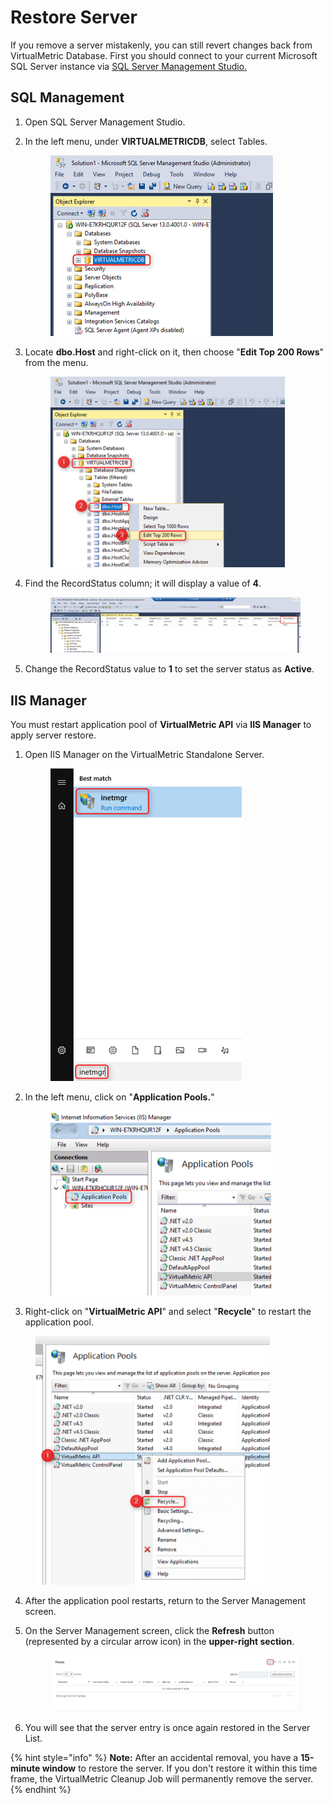 # Restore Server

If you remove a server mistakenly, you can still revert changes back from VirtualMetric Database. First you should connect to your current Microsoft SQL Server instance via [SQL Server Management Studio.](https://en.wikipedia.org/wiki/SQL\_Server\_Management\_Studio)

## SQL Management

1. Open SQL Server Management Studio.
2.  In the left menu, under **VIRTUALMETRICDB**, select Tables.

    <div align="left">

    <figure><img src="../../../.gitbook/assets/image (552).png" alt="" width="356"><figcaption></figcaption></figure>

    </div>
3.  Locate **dbo.Host** and right-click on it, then choose "**Edit Top 200 Rows**" from the menu.

    <div align="left">

    <figure><img src="../../../.gitbook/assets/image (553).png" alt="" width="375"><figcaption></figcaption></figure>

    </div>
4.  Find the RecordStatus column; it will display a value of **4**.

    <div align="left">

    <figure><img src="../../../.gitbook/assets/image (554).png" alt=""><figcaption></figcaption></figure>

    </div>
5. Change the RecordStatus value to **1** to set the server status as **Active**.

## IIS Manager

You must restart application pool of **VirtualMetric API** via **IIS Manager** to apply server restore.

1.  Open IIS Manager on the VirtualMetric Standalone Server.

    <div align="left">

    <figure><img src="../../../.gitbook/assets/image (555).png" alt="" width="306"><figcaption></figcaption></figure>

    </div>
2.  In the left menu, click on "**Application Pools.**"

    <div align="left">

    <figure><img src="../../../.gitbook/assets/image (556).png" alt="" width="353"><figcaption></figcaption></figure>

    </div>
3. Right-click on "**VirtualMetric API**" and select "**Recycle**" to restart the application pool.

<div align="left">

<figure><img src="../../../.gitbook/assets/image (557).png" alt="" width="375"><figcaption></figcaption></figure>

</div>

4. After the application pool restarts, return to the Server Management screen.
5.  On the Server Management screen, click the **Refresh** button (represented by a circular arrow icon) in the **upper-right section**.

    <div align="left">

    <figure><img src="../../../.gitbook/assets/image (559).png" alt=""><figcaption></figcaption></figure>

    </div>
6. You will see that the server entry is once again restored in the Server List.

{% hint style="info" %}
**Note:** After an accidental removal, you have a **15-minute window** to restore the server. If you don't restore it within this time frame, the VirtualMetric Cleanup Job will permanently remove the server.
{% endhint %}
